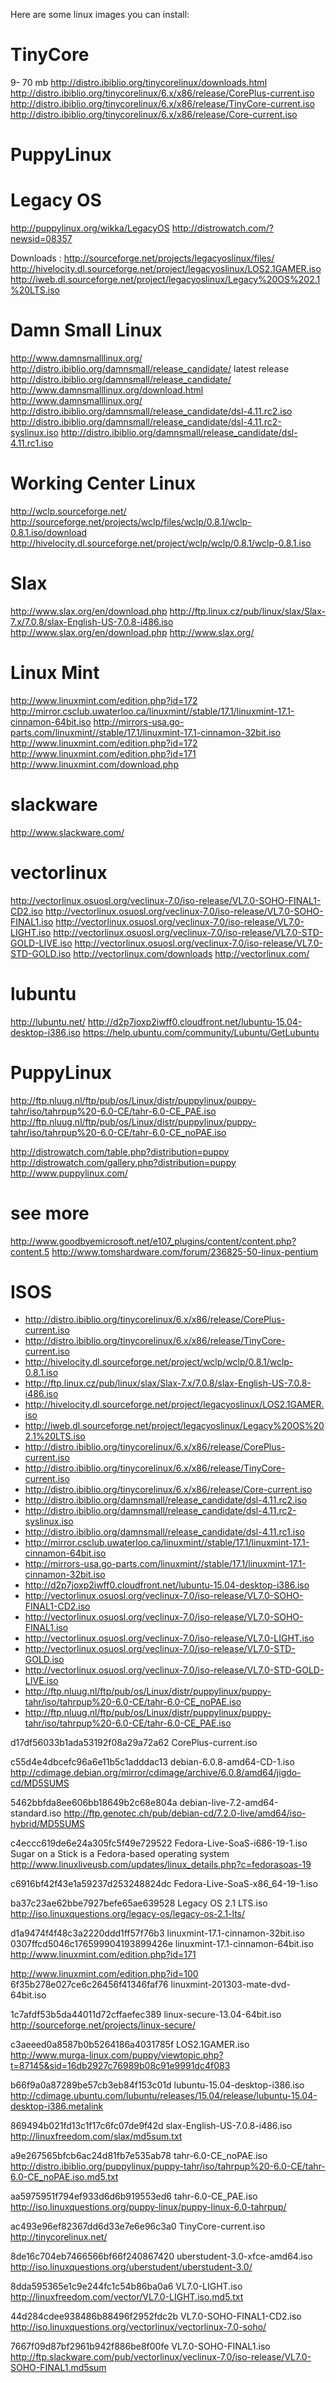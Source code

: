 Here are some linux images you can install:

TinyCore
========
9- 70 mb
http://distro.ibiblio.org/tinycorelinux/downloads.html
http://distro.ibiblio.org/tinycorelinux/6.x/x86/release/CorePlus-current.iso
http://distro.ibiblio.org/tinycorelinux/6.x/x86/release/TinyCore-current.iso
http://distro.ibiblio.org/tinycorelinux/6.x/x86/release/Core-current.iso

PuppyLinux
==========

Legacy OS 
=========
http://puppylinux.org/wikka/LegacyOS
http://distrowatch.com/?newsid=08357

Downloads :
http://sourceforge.net/projects/legacyoslinux/files/
http://hivelocity.dl.sourceforge.net/project/legacyoslinux/LOS2.1GAMER.iso
http://iweb.dl.sourceforge.net/project/legacyoslinux/Legacy%20OS%202.1%20LTS.iso

Damn Small Linux
================
http://www.damnsmalllinux.org/
http://distro.ibiblio.org/damnsmall/release_candidate/ latest release
http://distro.ibiblio.org/damnsmall/release_candidate/
http://www.damnsmalllinux.org/download.html
http://www.damnsmalllinux.org/
http://distro.ibiblio.org/damnsmall/release_candidate/dsl-4.11.rc2.iso
http://distro.ibiblio.org/damnsmall/release_candidate/dsl-4.11.rc2-syslinux.iso
http://distro.ibiblio.org/damnsmall/release_candidate/dsl-4.11.rc1.iso

Working Center Linux
====================
http://wclp.sourceforge.net/
http://sourceforge.net/projects/wclp/files/wclp/0.8.1/wclp-0.8.1.iso/download
http://hivelocity.dl.sourceforge.net/project/wclp/wclp/0.8.1/wclp-0.8.1.iso


Slax
====
http://www.slax.org/en/download.php
http://ftp.linux.cz/pub/linux/slax/Slax-7.x/7.0.8/slax-English-US-7.0.8-i486.iso
http://www.slax.org/en/download.php
http://www.slax.org/

Linux Mint
==========
http://www.linuxmint.com/edition.php?id=172
http://mirror.csclub.uwaterloo.ca/linuxmint//stable/17.1/linuxmint-17.1-cinnamon-64bit.iso
http://mirrors-usa.go-parts.com/linuxmint//stable/17.1/linuxmint-17.1-cinnamon-32bit.iso
http://www.linuxmint.com/edition.php?id=172
http://www.linuxmint.com/edition.php?id=171
http://www.linuxmint.com/download.php

slackware
=========
http://www.slackware.com/

vectorlinux
===========
http://vectorlinux.osuosl.org/veclinux-7.0/iso-release/VL7.0-SOHO-FINAL1-CD2.iso
http://vectorlinux.osuosl.org/veclinux-7.0/iso-release/VL7.0-SOHO-FINAL1.iso
http://vectorlinux.osuosl.org/veclinux-7.0/iso-release/VL7.0-LIGHT.iso
http://vectorlinux.osuosl.org/veclinux-7.0/iso-release/VL7.0-STD-GOLD-LIVE.iso
http://vectorlinux.osuosl.org/veclinux-7.0/iso-release/VL7.0-STD-GOLD.iso
http://vectorlinux.com/downloads
http://vectorlinux.com/

lubuntu
=======
http://lubuntu.net/
http://d2p7joxp2iwff0.cloudfront.net/lubuntu-15.04-desktop-i386.iso
https://help.ubuntu.com/community/Lubuntu/GetLubuntu

PuppyLinux
==========
http://ftp.nluug.nl/ftp/pub/os/Linux/distr/puppylinux/puppy-tahr/iso/tahrpup%20-6.0-CE/tahr-6.0-CE_PAE.iso
http://ftp.nluug.nl/ftp/pub/os/Linux/distr/puppylinux/puppy-tahr/iso/tahrpup%20-6.0-CE/tahr-6.0-CE_noPAE.iso

http://distrowatch.com/table.php?distribution=puppy
http://distrowatch.com/gallery.php?distribution=puppy
http://www.puppylinux.com/

see more
========
http://www.goodbyemicrosoft.net/e107_plugins/content/content.php?content.5
http://www.tomshardware.com/forum/236825-50-linux-pentium

ISOS
====== 

* http://distro.ibiblio.org/tinycorelinux/6.x/x86/release/CorePlus-current.iso
* http://distro.ibiblio.org/tinycorelinux/6.x/x86/release/TinyCore-current.iso
* http://hivelocity.dl.sourceforge.net/project/wclp/wclp/0.8.1/wclp-0.8.1.iso
* http://ftp.linux.cz/pub/linux/slax/Slax-7.x/7.0.8/slax-English-US-7.0.8-i486.iso
* http://hivelocity.dl.sourceforge.net/project/legacyoslinux/LOS2.1GAMER.iso
* http://iweb.dl.sourceforge.net/project/legacyoslinux/Legacy%20OS%202.1%20LTS.iso
* http://distro.ibiblio.org/tinycorelinux/6.x/x86/release/CorePlus-current.iso
* http://distro.ibiblio.org/tinycorelinux/6.x/x86/release/TinyCore-current.iso
* http://distro.ibiblio.org/tinycorelinux/6.x/x86/release/Core-current.iso
* http://distro.ibiblio.org/damnsmall/release_candidate/dsl-4.11.rc2.iso
* http://distro.ibiblio.org/damnsmall/release_candidate/dsl-4.11.rc2-syslinux.iso
* http://distro.ibiblio.org/damnsmall/release_candidate/dsl-4.11.rc1.iso
* http://mirror.csclub.uwaterloo.ca/linuxmint//stable/17.1/linuxmint-17.1-cinnamon-64bit.iso
* http://mirrors-usa.go-parts.com/linuxmint//stable/17.1/linuxmint-17.1-cinnamon-32bit.iso
* http://d2p7joxp2iwff0.cloudfront.net/lubuntu-15.04-desktop-i386.iso
* http://vectorlinux.osuosl.org/veclinux-7.0/iso-release/VL7.0-SOHO-FINAL1-CD2.iso
* http://vectorlinux.osuosl.org/veclinux-7.0/iso-release/VL7.0-SOHO-FINAL1.iso
* http://vectorlinux.osuosl.org/veclinux-7.0/iso-release/VL7.0-LIGHT.iso
* http://vectorlinux.osuosl.org/veclinux-7.0/iso-release/VL7.0-STD-GOLD.iso
* http://vectorlinux.osuosl.org/veclinux-7.0/iso-release/VL7.0-STD-GOLD-LIVE.iso
* http://ftp.nluug.nl/ftp/pub/os/Linux/distr/puppylinux/puppy-tahr/iso/tahrpup%20-6.0-CE/tahr-6.0-CE_noPAE.iso
* http://ftp.nluug.nl/ftp/pub/os/Linux/distr/puppylinux/puppy-tahr/iso/tahrpup%20-6.0-CE/tahr-6.0-CE_PAE.iso


d17df56033b1ada53192f08a29a72a62  CorePlus-current.iso

c55d4e4dbcefc96a6e11b5c1adddac13  debian-6.0.8-amd64-CD-1.iso http://cdimage.debian.org/mirror/cdimage/archive/6.0.8/amd64/jigdo-cd/MD5SUMS

5462bbfda8ee606bb18649b2c68e804a  debian-live-7.2-amd64-standard.iso
http://ftp.genotec.ch/pub/debian-cd/7.2.0-live/amd64/iso-hybrid/MD5SUMS

c4eccc619de6e24a305fc5f49e729522  Fedora-Live-SoaS-i686-19-1.iso Sugar on a Stick is a Fedora-based operating system 
http://www.linuxliveusb.com/updates/linux_details.php?c=fedorasoas-19

c6916bf42f43e1a59237d253248824dc  Fedora-Live-SoaS-x86_64-19-1.iso

ba37c23ae62bbe7927befe65ae639528  Legacy OS 2.1 LTS.iso
http://iso.linuxquestions.org/legacy-os/legacy-os-2.1-lts/

d1a9474f4f48c3a2220ddd1ff57f76b3  linuxmint-17.1-cinnamon-32bit.iso
0307ffcd5046c176599904193899426e  linuxmint-17.1-cinnamon-64bit.iso
http://www.linuxmint.com/edition.php?id=171

http://www.linuxmint.com/edition.php?id=100
6f35b278e027ce6c26456f41346faf76  linuxmint-201303-mate-dvd-64bit.iso

1c7afdf53b5da44011d72cffaefec389  linux-secure-13.04-64bit.iso
http://sourceforge.net/projects/linux-secure/

c3aeeed0a8587b0b5264186a4031785f  LOS2.1GAMER.iso
http://www.murga-linux.com/puppy/viewtopic.php?t=87145&sid=16db2927c76989b08c91e9991dc4f083

b66f9a0a87289be57cb3eb84f153c01d  lubuntu-15.04-desktop-i386.iso
http://cdimage.ubuntu.com/lubuntu/releases/15.04/release/lubuntu-15.04-desktop-i386.metalink


869494b021fd13c1f17c6fc07de9f42d  slax-English-US-7.0.8-i486.iso
http://linuxfreedom.com/slax/md5sum.txt

a9e267565bfcb6ac24d81fb7e535ab78  tahr-6.0-CE_noPAE.iso
http://distro.ibiblio.org/puppylinux/puppy-tahr/iso/tahrpup%20-6.0-CE/tahr-6.0-CE_noPAE.iso.md5.txt

aa5975951f794ef933d6d6b919553ed6  tahr-6.0-CE_PAE.iso
http://iso.linuxquestions.org/puppy-linux/puppy-linux-6.0-tahrpup/


ac493e96ef82367dd6d33e7e6e96c3a0  TinyCore-current.iso
http://tinycorelinux.net/

8de16c704eb7466566bf66f240867420  uberstudent-3.0-xfce-amd64.iso
http://iso.linuxquestions.org/uberstudent/uberstudent-3.0/

8dda595365e1c9e244fc1c54b86ba0a6  VL7.0-LIGHT.iso
http://linuxfreedom.com/vector/VL7.0-LIGHT.iso.md5.txt

44d284cdee938486b88496f2952fdc2b  VL7.0-SOHO-FINAL1-CD2.iso
http://iso.linuxquestions.org/vectorlinux/vectorlinux-7.0-soho/

7667f09d87bf2961b942f886be8f00fe  VL7.0-SOHO-FINAL1.iso
http://ftp.slackware.com/pub/vectorlinux/veclinux-7.0/iso-release/VL7.0-SOHO-FINAL1.md5sum

